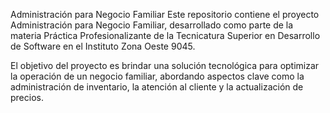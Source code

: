Administración para Negocio Familiar
Este repositorio contiene el proyecto Administración para Negocio Familiar, desarrollado como parte de la materia Práctica Profesionalizante de la Tecnicatura Superior en Desarrollo de Software en el Instituto Zona Oeste 9045.

El objetivo del proyecto es brindar una solución tecnológica para optimizar la operación de un negocio familiar, abordando aspectos clave como la administración de inventario, la atención al cliente y la actualización de precios.
